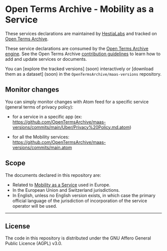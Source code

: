 # Open Terms Archive - Mobility as a Service

These services declarations are maintained by [HestiaLabs](https://hestialabs.org) and tracked on [Open Terms Archive](https://opentermsarchive.org).

These service declarations are consumed by the [Open Terms Archive engine](https://github.com/ambanum/OpenTermsArchive). See the Open Terms Archive [contribution guidelines](https://github.com/OpenTermsArchive/contrib-declarations/blob/main/CONTRIBUTING.md) to learn how to add and update services or documents.

You can [explore the tracked versions] (soon) interactively or [download them as a dataset] (soon) in the `OpenTermsArchive/maas-versions` repository.

## Monitor changes
You can simply monitor changes with Atom feed for a specific service (general terms of privacy policy):

* for a service in  a specific app (ex: https://github.com/OpenTermsArchive/maas-versions/commits/main/Uber/Privacy%20Policy.md.atom)

* for all the Mobility services: https://github.com/OpenTermsArchive/maas-versions/commits/main.atom

## Scope

The documents declared in this repository are:

- Related to [Mobility as a Service](https://en.wikipedia.org/wiki/Mobility_as_a_service) used in Europe.
- In the European Union and Switzerland jurisdictions.
- In English, unless no English version exists, in which case the primary official language of the jurisdiction of incorporation of the service operator will be used.

- - - -

## License

The code in this repository is distributed under the GNU Affero General Public Licence (AGPL) v3.0.
